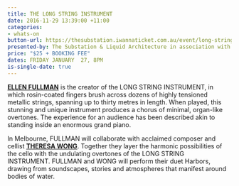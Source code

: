 ```yaml
---
title: THE LONG STRING INSTRUMENT
date: 2016-11-29 13:39:00 +11:00
categories:
- whats-on
button-url: https://thesubstation.iwannaticket.com.au/event/long-string-instrument-MTE5MjU
presented-by: The Substation & Liquid Architecture in association with Room40
price: "$25 + BOOKING FEE"
dates: FRIDAY JANUARY  27, 8PM
is-single-date: true
---
```


[**ELLEN FULLMAN**](http://ellenfullman.com/] ) is the creator of the LONG STRING INSTRUMENT, in which rosin-coated fingers brush across dozens of highly tensioned metallic strings, spanning up to thirty metres in length. When played, this stunning and unique instrument produces a chorus of minimal, organ-like overtones. The experience for an audience has been described akin to standing inside an enormous grand piano.  

In Melbourne, FULLMAN will collaborate with acclaimed composer and cellist [**THERESA WONG**](http://www.theresawong.org/). Together they layer the harmonic possibilities of the cello with the undulating overtones of the LONG STRING INSTRUMENT. FULLMAN and WONG will perform their duet Harbors, drawing from soundscapes, stories and atmospheres that manifest around bodies of water.


